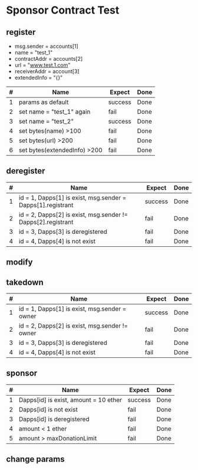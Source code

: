 # Sponsor Contract Test

## register
+ msg.sender = accounts[1]
+ name = "test_1"
+ contractAddr = accounts[2]
+ url = "www.test.1.com"
+ receiverAddr = account[3]
+ extendedInfo = "{}"


|#|Name|Expect|Done|
|---|----|------|---|
|1|params as default| success |Done|
|2|set name = "test_1" again|fail|Done|
|3|set name = "test_2"|success|Done|
|4|set bytes(name) >100 |fail|Done|
|5|set bytes(url) >200 | fail|Done|
|6|set bytes(extendedInfo) >200 |fail|Done|


## deregister

|#|Name|Expect|Done|
|---|----|------|---|
|1|id = 1, Dapps[1] is exist, msg.sender = Dapps[1].registrant|success|Done|
|2|id = 2, Dapps[2] is exist, msg.sender != Dapps[2].registrant|fail|Done|
|3|id = 3, Dapps[3] is deregistered|fail|Done|
|4|id = 4, Dapps[4] is not exist |fail|Done|


## modify

## takedown
|#|Name|Expect|Done|
|---|----|------|---|
|1|id = 1, Dapps[1] is exist, msg.sender = owner|success|Done|
|2|id = 2, Dapps[2] is exist, msg.sender != owner|fail|Done|
|3|id = 3, Dapps[3] is deregistered|fail|Done|
|4|id = 4, Dapps[4] is not exist |fail|Done|



## sponsor
|#|Name|Expect|Done|
|---|----|------|---|
|1|Dapps[id] is exist, amount = 10 ether|success|Done|
|2|Dapps[id] is not exist|fail|Done|
|3|Dapps[id] is deregistered|fail|Done|
|4|amount < 1 ether|fail|Done|
|5|amount > maxDonationLimit|fail|Done|

## change params

